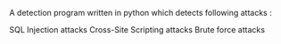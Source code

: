 A detection program written in python which detects following attacks : 

SQL Injection attacks
Cross-Site Scripting attacks
Brute force attacks
